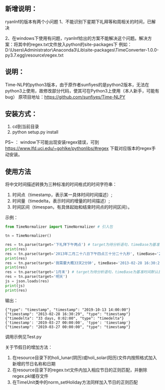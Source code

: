 ## 新增说明：
ryanInf的版本有两个小问题
1、不能识别下星期下礼拜等和周相关的时间，已解决

2、在windows下使用有问题，ryanInf给出的方案不能解决这个问题。解决方案：将其中的regex.txt文件放入python的site-packages下
例如：D:\Users\Administrator\Anaconda3\Lib\site-packages\TimeConverter-1.0.0-py3.7.egg\resource\regex.txt

## 说明：  
Time-NLP的python3版本，由于原作者sunfiyes的是python2版本，无法在python3上使用，故修改部分代码，使其可在Python3上使用（本人新手，可能有bug）
原项目地址：https://github.com/sunfiyes/Time-NLPY  

## 安装方式：  
1) cd到当前目录
2) python setup.py install

PS~ ：
window下可能出现安装regex错误，可到
https://www.lfd.uci.edu/~gohlke/pythonlibs/#regex
下载对应版本的regex手动安装。

## 使用方法
将中文时间描述转换为三种标准的时间格式的时间字符串：
1) 时间点（timestamp，表示某一具体时间时间描述）; 
2) 时间量（timedelta，表示时间的增量的时间描述）; 
3) 时间区间（timespan，有具体起始和结束时间点的时间区间）。

示例：
``` python
from TimeNormalizer import TimeNormalizer # 引入包

tn = TimeNormalizer()

res = tn.parse(target='下礼拜下午两点') # target为待分析语句，timeBase为基准时间默认是当前时间
print(res)
res = tn.parse(target='2013年二月二十八日下午四点三十分二十九秒', timeBase='2013-02-28 16:30:29') # target为待分析语句，timeBase为基准时间默认是当前时间
print(res)
res = tn.parse(target='我需要大概33天2分钟', timeBase='2013-02-28 16:30:29') # target为待分析语句，timeBase为基准时间默认是当前时间
print(res)
res = tn.parse(target='1月末') # target为待分析语句，timeBase为基准时间默认是当前时间
res = tn.parse(target='明天')
js = json.loads(res)
print(js)
print(res)
```
输出：
```
{"type": "timestamp", "timestamp": "2019-10-13 14:00:00"}
{"timestamp": "2013-02-28 16:30:29", "type": "timestamp"}
{"timedelta": "33 days, 0:02:00", "type": "timedelta"}
{'timestamp': '2019-03-27 00:00:00', 'type': 'timestamp'}
{"timestamp": "2019-03-27 00:00:00", "type": "timestamp"}
```
调用示例见Test.py

关于节假日的增加方法：  
1) 在resource目录下的holi_lunar(阴历)或holi_solar(阳历)文件内按照格式加入新增的节日名称和日期
2) 在resource目录下的regex.txt文件内加入相应节日的正则匹配，并删除regex.pkl缓存文件
3) 在TimeUnit类中的norm_setHoliday方法同样加入节日的正则匹配
